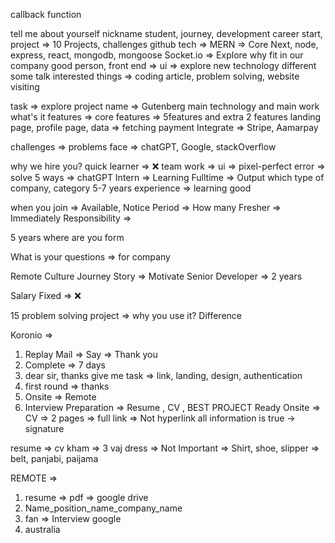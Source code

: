 callback function

tell me about yourself
nickname
student, journey, development career start,
project => 10 Projects, challenges
github
tech => MERN => Core Next, node, express, react, mongodb, mongoose
Socket.io => Explore
why fit in our company good person,
front end => ui => explore
new technology
different some talk
interested things => coding article, problem solving, website visiting

task => explore
project name => Gutenberg
main technology and main work
what's it features => core features => 5features and extra 2 features
landing page, profile page, data => fetching
payment Integrate => Stripe, Aamarpay

challenges => problems face => chatGPT, Google, stackOverflow

why we hire you?
quick learner => ❌
team work =>
ui => pixel-perfect
error => solve 5 ways => chatGPT
Intern => Learning
Fulltime => Output
which type of company, category
5-7 years experience => learning good

when you join => Available,
Notice Period => How many
Fresher => Immediately
Responsibility =>

5 years where are you form

What is your questions => for company

Remote Culture
Journey Story => Motivate
Senior Developer => 2 years

Salary Fixed => ❌

15 problem solving
project => why you use it?
Difference

Koronio =>

1. Replay Mail => Say => Thank you
2. Complete => 7 days
3. dear sir, thanks give me task => link, landing, design, authentication
4. first round => thanks
5. Onsite => Remote
6. Interview Preparation => Resume , CV , BEST PROJECT Ready
   Onsite =>
   CV => 2 pages => full link => Not hyperlink
   all information is true -> signature

resume => cv kham => 3 vaj
dress => Not Important => Shirt, shoe, slipper => belt,
panjabi, paijama

REMOTE =>

1. resume => pdf => google drive
2. Name_position_name_company_name
3. fan => Interview google
4. australia
